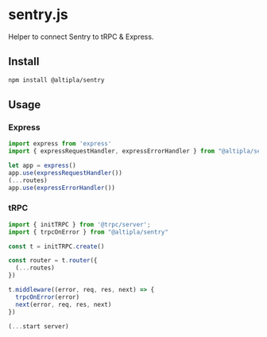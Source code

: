 # sentry.js
Helper to connect Sentry to tRPC &amp; Express.


## Install

```sh
npm install @altipla/sentry
```


## Usage

### Express
```ts
import express from 'express'
import { expressRequestHandler, expressErrorHandler } from "@altipla/sentry"

let app = express()
app.use(expressRequestHandler())
(...routes)
app.use(expressErrorHandler())
```

### tRPC
```ts
import { initTRPC } from '@trpc/server';
import { trpcOnError } from "@altipla/sentry"

const t = initTRPC.create()

const router = t.router({
  (...routes)
})

t.middleware((error, req, res, next) => {
  trpcOnError(error)
  next(error, req, res, next)
})

(...start server)
```
